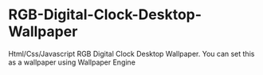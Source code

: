 # RGB-Digital-Clock-Desktop-Wallpaper
Html/Css/Javascript RGB Digital Clock Desktop Wallpaper. You can set this as a wallpaper using Wallpaper Engine
